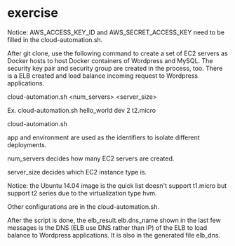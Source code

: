 # exercise

Notice: AWS_ACCESS_KEY_ID and AWS_SECRET_ACCESS_KEY need to be filled in the cloud-automation.sh.

After git clone, use the following command to create a set of EC2 servers as Docker hosts to host Docker containers of Wordpress and MySQL. The security key pair and security group are created in the process, too. There is a ELB created and load balance incoming request to Wordpress applications.

cloud-automation.sh <app> <environment> <num_servers> <server_size>

Ex. cloud-automation.sh hello_world dev 2 t2.micro

cloud-automation.sh 

app and environment are used as the identifiers to isolate different deployments.

num_servers decides how many EC2 servers are created.

server_size decides which EC2 instance type is. 

Notice: the Ubuntu 14.04 image is the quick list doesn't support t1.micro but support t2 series due to the virtualization type hvm. 

Other configurations are in the cloud-automation.sh.

After the script is done, the elb_result.elb.dns_name shown in the last few messages is the DNS (ELB use DNS rather than IP) of the ELB to load balance to Wordpress applications. It is also in the generated file elb_dns.
